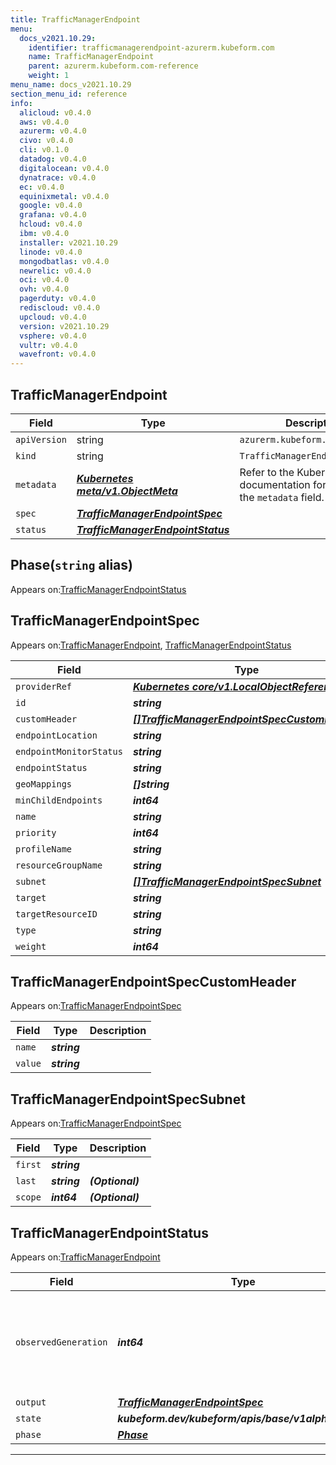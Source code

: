 ```yaml
---
title: TrafficManagerEndpoint
menu:
  docs_v2021.10.29:
    identifier: trafficmanagerendpoint-azurerm.kubeform.com
    name: TrafficManagerEndpoint
    parent: azurerm.kubeform.com-reference
    weight: 1
menu_name: docs_v2021.10.29
section_menu_id: reference
info:
  alicloud: v0.4.0
  aws: v0.4.0
  azurerm: v0.4.0
  civo: v0.4.0
  cli: v0.1.0
  datadog: v0.4.0
  digitalocean: v0.4.0
  dynatrace: v0.4.0
  ec: v0.4.0
  equinixmetal: v0.4.0
  google: v0.4.0
  grafana: v0.4.0
  hcloud: v0.4.0
  ibm: v0.4.0
  installer: v2021.10.29
  linode: v0.4.0
  mongodbatlas: v0.4.0
  newrelic: v0.4.0
  oci: v0.4.0
  ovh: v0.4.0
  pagerduty: v0.4.0
  rediscloud: v0.4.0
  upcloud: v0.4.0
  version: v2021.10.29
  vsphere: v0.4.0
  vultr: v0.4.0
  wavefront: v0.4.0
---
```


## TrafficManagerEndpoint
| Field | Type | Description |
| ------ | ----- | ----------- |
| `apiVersion` | string | `azurerm.kubeform.com/v1alpha1` |
|    `kind` | string | `TrafficManagerEndpoint` |
| `metadata` | ***[Kubernetes meta/v1.ObjectMeta](https://v1-18.docs.kubernetes.io/docs/reference/generated/kubernetes-api/v1.18/#objectmeta-v1-meta)***|Refer to the Kubernetes API documentation for the fields of the `metadata` field.|
| `spec` | ***[TrafficManagerEndpointSpec](#trafficmanagerendpointspec)***||
| `status` | ***[TrafficManagerEndpointStatus](#trafficmanagerendpointstatus)***||
## Phase(`string` alias)

Appears on:[TrafficManagerEndpointStatus](#trafficmanagerendpointstatus)

## TrafficManagerEndpointSpec

Appears on:[TrafficManagerEndpoint](#trafficmanagerendpoint), [TrafficManagerEndpointStatus](#trafficmanagerendpointstatus)

| Field | Type | Description |
| ------ | ----- | ----------- |
| `providerRef` | ***[Kubernetes core/v1.LocalObjectReference](https://v1-18.docs.kubernetes.io/docs/reference/generated/kubernetes-api/v1.18/#localobjectreference-v1-core)***||
| `id` | ***string***||
| `customHeader` | ***[[]TrafficManagerEndpointSpecCustomHeader](#trafficmanagerendpointspeccustomheader)***| ***(Optional)*** |
| `endpointLocation` | ***string***| ***(Optional)*** |
| `endpointMonitorStatus` | ***string***| ***(Optional)*** |
| `endpointStatus` | ***string***| ***(Optional)*** |
| `geoMappings` | ***[]string***| ***(Optional)*** |
| `minChildEndpoints` | ***int64***| ***(Optional)*** |
| `name` | ***string***||
| `priority` | ***int64***| ***(Optional)*** |
| `profileName` | ***string***||
| `resourceGroupName` | ***string***||
| `subnet` | ***[[]TrafficManagerEndpointSpecSubnet](#trafficmanagerendpointspecsubnet)***| ***(Optional)*** |
| `target` | ***string***| ***(Optional)*** |
| `targetResourceID` | ***string***| ***(Optional)*** |
| `type` | ***string***||
| `weight` | ***int64***| ***(Optional)*** |
## TrafficManagerEndpointSpecCustomHeader

Appears on:[TrafficManagerEndpointSpec](#trafficmanagerendpointspec)

| Field | Type | Description |
| ------ | ----- | ----------- |
| `name` | ***string***||
| `value` | ***string***||
## TrafficManagerEndpointSpecSubnet

Appears on:[TrafficManagerEndpointSpec](#trafficmanagerendpointspec)

| Field | Type | Description |
| ------ | ----- | ----------- |
| `first` | ***string***||
| `last` | ***string***| ***(Optional)*** |
| `scope` | ***int64***| ***(Optional)*** |
## TrafficManagerEndpointStatus

Appears on:[TrafficManagerEndpoint](#trafficmanagerendpoint)

| Field | Type | Description |
| ------ | ----- | ----------- |
| `observedGeneration` | ***int64***| ***(Optional)*** Resource generation, which is updated on mutation by the API Server.|
| `output` | ***[TrafficManagerEndpointSpec](#trafficmanagerendpointspec)***| ***(Optional)*** |
| `state` | ***kubeform.dev/kubeform/apis/base/v1alpha1.State***| ***(Optional)*** |
| `phase` | ***[Phase](#phase)***| ***(Optional)*** |
---
